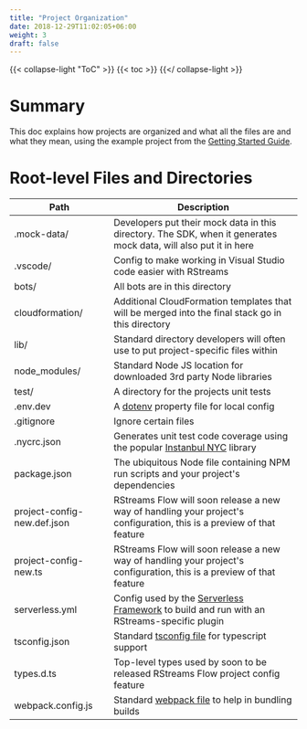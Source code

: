 ```yaml
---
title: "Project Organization"
date: 2018-12-29T11:02:05+06:00
weight: 3
draft: false
---
```


{{< collapse-light "ToC" >}}
{{< toc  >}}
{{</ collapse-light >}}

# Summary
This doc explains how projects are organized and what all the files are and what they mean, using the example project from
the [Getting Started Guide](../getting-started).

# Root-level Files and Directories

| Path | Description |
|---------|--------|
| .mock-data/ | Developers put their mock data in this directory.  The SDK, when it generates mock data, will also put it in here   |
| .vscode/     | Config to make working in Visual Studio code easier with RStreams  |
| bots/ | All bots are in this directory  |
| cloudformation/ | Additional CloudFormation templates that will be merged into the final stack go in this directory  |
| lib/ | Standard directory developers will often use to put project-specific files within  |
| node_modules/ | Standard Node JS location for downloaded 3rd party Node libraries  |
| test/ | A directory for the projects unit tests  |
| .env.dev | A [dotenv](https://www.npmjs.com/package/dotenv) property file for local config |
| .gitignore | Ignore certain files |
| .nycrc.json | Generates unit test code coverage using the popular [Instanbul NYC](https://www.npmjs.com/package/nyc) library |
| package.json | The ubiquitous Node file containing NPM run scripts and your project's dependencies |
| project-config-new.def.json | RStreams Flow will soon release a new way of handling your project's configuration, this is a preview of that feature  |
| project-config-new.ts | RStreams Flow will soon release a new way of handling your project's configuration, this is a preview of that feature  |
| serverless.yml | Config used by the [Serverless Framework](https://www.serverless.com/) to build and run with an RStreams-specific plugin |
| tsconfig.json | Standard [tsconfig file](https://www.typescriptlang.org/docs/handbook/tsconfig-json.html) for typescript support |
| types.d.ts | Top-level types used by soon to be released RStreams Flow project config feature |
| webpack.config.js | Standard [webpack file](https://webpack.js.org/) to help in bundling builds |